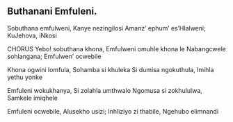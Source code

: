 ## Buthanani Emfuleni.

Sobuthana emfulweni, Kanye nezingilosi
Amanz’ ephum’ es’Hlalweni; KuJehova, iNkosi

CHORUS
Yebo! sobuthana khona, Emfulweni omuhle khona le
Nabangcwele sohlangana; Emfulwen’ ocwebile

Khona ogwini lomfula, Sohamba si khuleka
Si dumisa ngokuthula, Imihla yethu yonke

Emfuleni wokukhanya, Si zolahla umthwalo
Ngomusa si zokhululwa, Samkele imiqhele

Emfuleni ocwebile, Alusekho usizi;
Inhliziyo zi thabile, Ngehubo elimnandi
